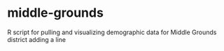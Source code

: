 # middle-grounds
R script for pulling and visualizing demographic data for Middle Grounds district
adding a line
